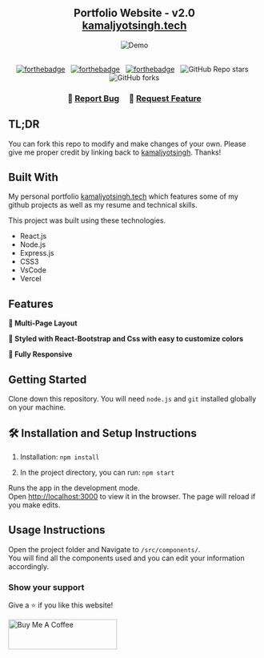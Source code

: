 <h2 align="center">
  Portfolio Website - v2.0<br/>
  <a href="https://kamaljyotsingh.vercel.app/" target="_blank">kamaljyotsingh.tech</a>
</h2>
<div align="center">
  <img alt="Demo" src="./Images/readme-img1.png" />
</div>

<br/>

<center>

[![forthebadge](https://forthebadge.com/images/badges/built-with-love.svg)](https://forthebadge.com) &nbsp;
[![forthebadge](https://forthebadge.com/images/badges/made-with-javascript.svg)](https://forthebadge.com) &nbsp;
[![forthebadge](https://forthebadge.com/images/badges/open-source.svg)](https://forthebadge.com) &nbsp;
![GitHub Repo stars](https://img.shields.io/github/stars/kamaljyotsingh/Portfolio?color=red&logo=github&style=for-the-badge) &nbsp;
![GitHub forks](https://img.shields.io/github/forks/kamaljyotsingh/Portfolio?color=red&logo=github&style=for-the-badge)

</center>

<h3 align="center">
    🔹
    <a href="https://github.com/kamaljyotsingh/Portfolio/issues">Report Bug</a> &nbsp; &nbsp;
    🔹
    <a href="https://github.com/kamaljyotsingh/Portfolio/issues">Request Feature</a>
</h3>

## TL;DR

You can fork this repo to modify and make changes of your own. Please give me proper credit by linking back to [kamaljyotsingh](https://github.com/kamaljyotsingh/Portfolio). Thanks!

## Built With

My personal portfolio <a href="https://kamaljyotsingh.vercel.app/" target="_blank">kamaljyotsingh.tech</a> which features some of my github projects as well as my resume and technical skills.<br/>

This project was built using these technologies.

- React.js
- Node.js
- Express.js
- CSS3
- VsCode
- Vercel

## Features

**📖 Multi-Page Layout**

**🎨 Styled with React-Bootstrap and Css with easy to customize colors**

**📱 Fully Responsive**

## Getting Started

Clone down this repository. You will need `node.js` and `git` installed globally on your machine.

## 🛠 Installation and Setup Instructions

1. Installation: `npm install`

2. In the project directory, you can run: `npm start`

Runs the app in the development mode.\
Open [http://localhost:3000](http://localhost:3000) to view it in the browser.
The page will reload if you make edits.

## Usage Instructions

Open the project folder and Navigate to `/src/components/`. <br/>
You will find all the components used and you can edit your information accordingly.

### Show your support

Give a ⭐ if you like this website!

<a href="https://www.buymeacoffee.com/kamaljyotsingh" target="_blank"><img src="https://cdn.buymeacoffee.com/buttons/v2/default-violet.png" alt="Buy Me A Coffee" height= "60px" width= "217px" ></a>
